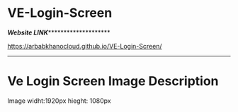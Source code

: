 # VE-Login-Screen

*******************Website LINK***************************************

https://arbabkhanocloud.github.io/VE-Login-Screen/

**********************************************************************



# Ve Login Screen Image Description

Image widht:1920px
hieght: 1080px
